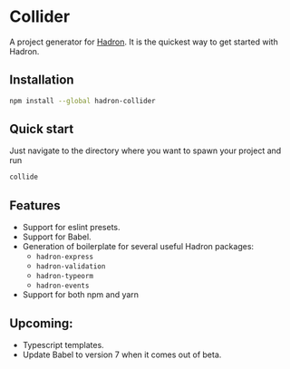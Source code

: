 # Collider

A project generator for [Hadron](http://hadron.pro). It is the quickest way to get started with Hadron.

## Installation

```sh
npm install --global hadron-collider
```

## Quick start

Just navigate to the directory where you want to spawn your project and run

```sh
collide
```

## Features

- Support for eslint presets.
- Support for Babel.
- Generation of boilerplate for several useful Hadron packages:
  - `hadron-express`
  - `hadron-validation`
  - `hadron-typeorm`
  - `hadron-events`
- Support for both npm and yarn

## Upcoming:

- Typescript templates.
- Update Babel to version 7 when it comes out of beta.
